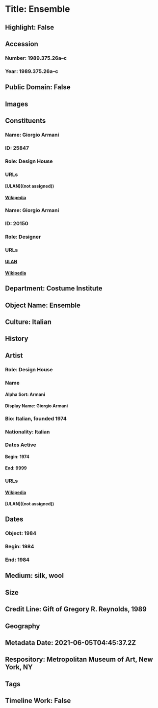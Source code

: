 # Title: Ensemble
## Highlight: False
## Accession
### Number: 1989.375.26a–c
### Year: 1989.375.26a–c
## Public Domain: False
## Images
## Constituents
### Name: Giorgio Armani
### ID: 25847
### Role: Design House
### URLs
#### [ULAN]((not assigned))
#### [Wikipedia](https://www.wikidata.org/wiki/Q157054)
### Name: Giorgio Armani
### ID: 20150
### Role: Designer
### URLs
#### [ULAN](http://vocab.getty.edu/page/ulan/500016277)
#### [Wikipedia](https://www.wikidata.org/wiki/Q157054)
## Department: Costume Institute
## Object Name: Ensemble
## Culture: Italian
## History
## Artist
### Role: Design House
### Name
#### Alpha Sort: Armani
#### Display Name: Giorgio Armani
### Bio: Italian, founded 1974
### Nationality: Italian
### Dates Active
#### Begin: 1974
#### End: 9999
### URLs
#### [Wikipedia](https://www.wikidata.org/wiki/Q157054)
#### [ULAN]((not assigned))
## Dates
### Object: 1984
### Begin: 1984
### End: 1984
## Medium: silk, wool
## Size
## Credit Line: Gift of Gregory R. Reynolds, 1989
## Geography
## Metadata Date: 2021-06-05T04:45:37.2Z
## Respository: Metropolitan Museum of Art, New York, NY
## Tags
## Timeline Work: False